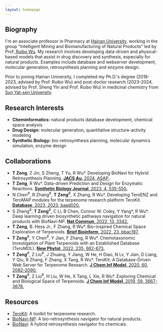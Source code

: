 ```yaml
---
layout: homepage
---
```


## Biography
I'm an associate professor in Pharmacy at <a href="https://www.hainanu.edu.cn/" target="_blank"> Hainan University</a>,
working in the group "Intelligent Mining and Biomanufacturing of Natural Products" led by Prof.<a href="https://scholar.google.com/citations?user=_sYM_toAAAAJ&hl=en" target="_blank"> Ruibo Wu</a>. My research involves developing data-driven and physical-based models that assist in drug discovery and synthesis, especially for natural products. Examples include database and webserver development, molecular generation, retrosynthesis planning and enzyme design. 

Prior to joining Hainan University, I completed my Ph.D.'s degree (2018-2023, advised by Prof. Ruibo Wu) and post-doctor research (2023-2024, advised by Prof. Sheng Yin and Prof. Ruibo Wu) in medicinal chemistry from <a href="https://www.sysu.edu.cn/" target = "_blank"> Sun Yat-sen University</a>.


## Research Interests
- **Cheminformatics:** natural products database development, chemical space analysis
- **Drug Design:** molecular generation, quantitative structure-activity modeling
- **Synthetic Biology:** bio-retrosynthesis planning, molecular dynamics simulation, enzyme design



## Collaborations

- <strong>T Zeng</strong>, Z Jin, S Zheng, T Yu, R Wu*. Developing BioNavi for Hybrid Retrosynthesis Planning. <a href="https://pubs.acs.org/doi/10.1021/jacsau.4c00228" target="_blank"><strong>JACS Au</strong>, 2024, ASAP.</a>
- <strong>T Zeng</strong>, R Wu*. Data-driven Prediction and Design for Enzymatic Reactions. <a href="https://synbioj.cip.com.cn/EN/10.12211/2096-8280.2022-066" target="_blank" ><strong>Synthetic Biology Journal</strong>. 2023, 4, 535-550. </a> 
- N Chen<sup>#</sup>, R Zhang<sup>#</sup>, <strong>T Zeng</strong><sup>#</sup>, X Zhang, R Wu*. Developing TeroENZ and TeroMAP modules for the terpenome research platform TeroKit. <a href="https://academic.oup.com/database/article/doi/10.1093/database/baad020/7173549" target="_blank" ><strong>Database</strong>, 2023, 2023, baad020. </a>
- S Zheng<sup>#</sup>, <strong>T Zeng</strong><sup>#</sup>, C Li, B Chen, Connor W. Coley, Y Yang*,  R Wu*. Deep learning driven biosynthetic pathways navigation for natural products with BioNavi-NP.  <a href="https://www.nature.com/articles/s41467-022-30970-9" target="_blank" ><strong>Nat Commun</strong>, 2022, 13, 3342. </a>
- <strong>T Zeng</strong>,  B. Hess Jr.,  F Zhang, R Wu*. Bio-inspired Chemical Space Exploration of Terpenoids. <a href="https://doi.org/10.1093/bib/bbac197"  target="_blank"><strong>Brief Bioinform</strong>, 2022, 23, bbac197.</a>
- <strong>T Zeng</strong><sup>#</sup>, Y Chen<sup>#</sup>, Y Jian, F Zhang, R Wu*. Chemotaxonomic Investigation of Plant Terpenoids with an Established Database (TeroMOL).  <a href="https://nph.onlinelibrary.wiley.com/doi/10.1111/nph.18133"  target="_blank"><strong>New Phytol</strong>, 2022, 235, 662-673.</a>
- <strong>T Zeng</strong><sup>#</sup>, Z Liu<sup>#</sup>, J Zhuang, Y Jiang, W He, H Diao, N Lv, Y Jian, D Liang, Y Qiu, R Zhang, F Zhang, X Tang, R Wu*. TeroKit: A Database-Driven Web Server for Terpenome Research. <a href="https://pubs.acs.org/doi/10.1021/acs.jcim.0c00141" target="_blank"><strong>J Chem Inf Model</strong>, 2020, 60, 2082-2090.</a>
- <strong>T Zeng</strong><sup>#</sup>, Z Liu<sup>#</sup>, H Liu, W He, X Tang, L Xie, R Wu*. Exploring Chemical and Biological Space of Terpenoids. <a href="https://pubs.acs.org/doi/10.1021/acs.jcim.9b00443" target="_blank"><strong>J Chem Inf Model</strong>, 2019, 59, 3667-3678.</a>

## Resources
- <a href="http://terokit.qmclab.com/" target="_blank">TeroKit</a>: A toolkit for terpenome research.
- <a href="http://biopathnavi.qmclab.com/" target="_blank">BioNavi-NP</a>: A bio-retrosynthesis navigator for natural products.
- <a href="http://biopathnavi.qmclab.com/bionavi/" target="_blank">BioNavi</a>: A hybrid retrosynthesis navigator fro chemicals.




